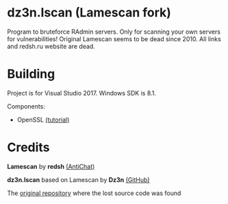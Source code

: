 # dz3n.lscan (Lamescan fork)

Program to bruteforce RAdmin servers. Only for scanning your own servers for vulnerabilities!
Original Lamescan seems to be dead since 2010. All links and redsh.ru website are dead.

# Building

Project is for Visual Studio 2017. Windows SDK is 8.1.

Components:

- OpenSSL [(tutorial)](https://stackoverflow.com/questions/45494630/how-to-build-openssl-on-windows-with-visual-studio-2017)

# Credits

**Lamescan** by **redsh** [(AntiChat)](https://forum.antichat.ru/members/121094/) 

**dz3n.lscan** based on Lamescan by **Dz3n** [(GitHub)](https://github.com/feel-the-dz3n)

The [original repository](https://github.com/Vulnerability-scanner/lscan3_CLI_src) where the lost source code was found
